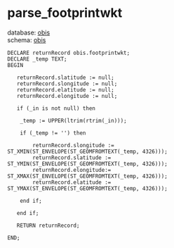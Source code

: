 # parse_footprintwkt
database: [obis](../)  
schema: [obis](obis)  

    
    DECLARE returnRecord obis.footprintwkt;
    DECLARE _temp TEXT;
    BEGIN
    
       returnRecord.slatitude := null;
       returnRecord.slongitude := null;
       returnRecord.elatitude := null;
       returnRecord.elongitude := null;
       
       if (_in is not null) then
    
    	_temp := UPPER(ltrim(rtrim(_in)));
    
    	if (_temp != '') then
    
    		returnRecord.slongitude := ST_XMIN(ST_ENVELOPE(ST_GEOMFROMTEXT(_temp, 4326)));
    		returnRecord.slatitude := ST_YMIN(ST_ENVELOPE(ST_GEOMFROMTEXT(_temp, 4326)));
    		returnRecord.elongitude:= ST_XMAX(ST_ENVELOPE(ST_GEOMFROMTEXT(_temp, 4326)));
    		returnRecord.elatitude := ST_YMAX(ST_ENVELOPE(ST_GEOMFROMTEXT(_temp, 4326)));
    
    	end if;
    
       end if;
    	
       RETURN returnRecord;
       
    END;
